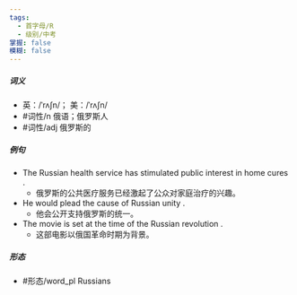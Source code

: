 ```yaml
---
tags:
  - 首字母/R
  - 级别/中考
掌握: false
模糊: false
---
```

##### 词义
- 英：/ˈrʌʃn/； 美：/ˈrʌʃn/
- #词性/n  俄语；俄罗斯人
- #词性/adj  俄罗斯的
##### 例句
- The Russian health service has stimulated public interest in home cures .
	- 俄罗斯的公共医疗服务已经激起了公众对家庭治疗的兴趣。
- He would plead the cause of Russian unity .
	- 他会公开支持俄罗斯的统一。
- The movie is set at the time of the Russian revolution .
	- 这部电影以俄国革命时期为背景。
##### 形态
- #形态/word_pl Russians
